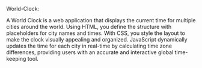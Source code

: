 World-Clock:

A World Clock is a web application that displays the current time for multiple cities around the world. Using HTML, you define the structure with placeholders for city names and times. With CSS, you style the layout to make the clock visually appealing and organized. JavaScript dynamically updates the time for each city in real-time by calculating time zone differences, providing users with an accurate and interactive global time-keeping tool.
